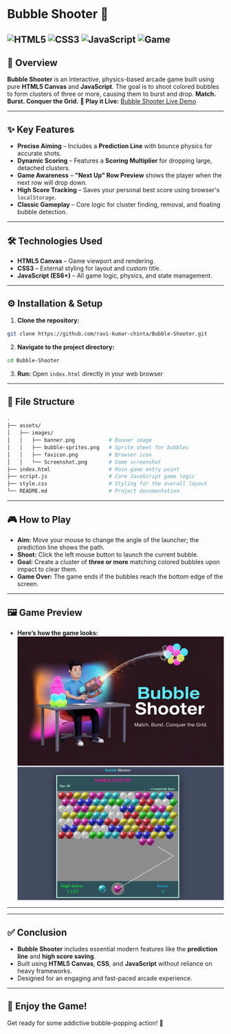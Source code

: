 # Bubble Shooter 🫧
![HTML5](https://img.shields.io/badge/HTML5-E34F26?style=flat&logo=html5&logoColor=white)
![CSS3](https://img.shields.io/badge/CSS3-1572B6?style=flat&logo=css3&logoColor=white)
![JavaScript](https://img.shields.io/badge/JavaScript-F7DF1E?style=flat&logo=javascript&logoColor=black)
![Game](https://img.shields.io/badge/Arcade%20Game-Shooter-FF00FF)
---
## 🚀 Overview
**Bubble Shooter** is an interactive, physics-based arcade game built using pure **HTML5 Canvas** and **JavaScript**. The goal is to shoot colored bubbles to form clusters of three or more, causing them to burst and drop.
 **Match. Burst. Conquer the Grid.**
 **🔗 Play it Live:** [Bubble Shooter Live Demo](https://ravi-kumar-chinta.github.io/bubble-shooter/)

---
## ✨ Key Features
- **Precise Aiming** – Includes a **Prediction Line** with bounce physics for accurate shots.
- **Dynamic Scoring** – Features a **Scoring Multiplier** for dropping large, detached clusters.
- **Game Awareness** – **"Next Up" Row Preview** shows the player when the next row will drop down.
- **High Score Tracking** – Saves your personal best score using browser's `localStorage`.
- **Classic Gameplay** – Core logic for cluster finding, removal, and floating bubble detection.
---
## 🛠️ Technologies Used
- **HTML5 Canvas** – Game viewport and rendering.
- **CSS3** – External styling for layout and custom title.
- **JavaScript (ES6+)** – All game logic, physics, and state management.
---
## ⚙️ Installation & Setup
1. **Clone the repository:**
```bash
git clone https://github.com/ravi-kumar-chinta/Bubble-Shooter.git
```
2. **Navigate to the project directory:**

```Bash
cd Bubble-Shooter
```
3. **Run:** 
Open `index.html` directly in your web browser

---
## 📂 File Structure
```Bash
.
├── assets/
│   ├── images/
│   │   ├── banner.png           # Banner image
│   │   ├── bubble-sprites.png   # Sprite sheet for bubbles
│   │   ├── favicon.png          # Browser icon
│   │   └── Screenshot.png       # Game screenshot
├── index.html                   # Main game entry point
├── script.js                    # Core JavaScript game logic
├── style.css                    # Styling for the overall layout
└── README.md                    # Project documentation
```
---
## 🎮 How to Play

- **Aim:** Move your mouse to change the angle of the launcher; the prediction line shows the path.
- **Shoot:** Click the left mouse button to launch the current bubble.
- **Goal:** Create a cluster of **three or more** matching colored bubbles upon impact to clear them.
- **Game Over:** The game ends if the bubbles reach the bottom edge of the screen.
---
## 🖼️ Game Preview
- **Here’s how the game looks:**
![Bubble Shooter Screenshot](./assets/images/banner.png)
![Bubble Shooter Screenshot](./assets/images/Screenshot.png)

---

---
## ✅ Conclusion
- **Bubble Shooter** includes essential modern features like the **prediction line** and **high score saving**.
- Built using **HTML5 Canvas**, **CSS**, and **JavaScript** without reliance on heavy frameworks.
- Designed for an engaging and fast-paced arcade experience.
---
## 🎉 Enjoy the Game!
Get ready for some addictive bubble-popping action! 🚀